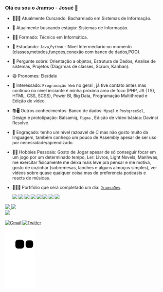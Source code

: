 ### Olá eu sou o Jramso - Josué 👋


- 👨‍🎓📘 Atualmente Cursando: Bacharelado em Sistemas de Informação.
- 🔭 Atualmente buscando estágio: Sistemas de Informação.
- 👨‍🎓 Formado: Técnico em Informática.
- 🌱 Estudando: `Java`,`Python` - Nível Intermediario no momento (classes,metodos,funçoes,conexão com banco de dados,POO).
- 💬 Pergunte sobre: Orientação a objetos, Estrutura de Dados, Analise de sistemas, Projetos (Diagrmas de classes, Scrum, Kanban).
- 😄 Pronomes: Ele/dele
- 👀 Interessado: `Programação Web` no geral , já tive contato antes mas continuo no nível iniciante é minha próxima area de foco (PHP, JS (TS), HTML, CSS, SCSS),
      Power BI, Big Data, Programação Multithread e Edição de vídeo.
- 📚🖥 Outros conhecimentos: Banco de dados: `Mysql` e `PostgreeSql`, Design e prototipação: Balsamiq, `Figma` , Edição de vídeo básica: Davinci Resolve.
- 💫 Engraçado: tenho um nível razoavel de C mas não gosto muito da linguagem, também conheço um pouco de Assembly apesar de ser uso por necessidade/aprendizado.
- 👨🏽 Hobbies Pessoais: Gosto de Jogar apesar de só conseguir focar em um jogo por um determinado tempo, Ler: Livros, Light Novels, Manhwas, me exercitar fisicamente me deixa mais leve pra pensar e me motiva, gosto de cozinhar (sobremesas, lanches e alguns almoços simples), ver vídeos sobre quase qualquer coisa mas de preferencia podcasts e reacts de músicas.
- 👨🏽‍💻 Portifólio que será completado um dia: <a href="https://jramso.github.io">`JramsoDev`</a>.

  <div id="icones">
      <img id="icon-dev" style="width: 40px"src="https://cdn.jsdelivr.net/gh/devicons/devicon/icons/python/python-original.svg" />
      <img id="icon-dev" style="width: 40px"src="https://cdn.jsdelivr.net/gh/devicons/devicon/icons/java/java-original-wordmark.svg" />
      <img id="icon-dev" style="width: 40px"src="https://cdn.jsdelivr.net/gh/devicons/devicon/icons/mysql/mysql-original-wordmark.svg" />
      <img id="icon-dev" style="width: 40px"src="https://cdn.jsdelivr.net/gh/devicons/devicon/icons/postgresql/postgresql-original-wordmark.svg" />
      <img id="icon-dev" style="width: 40px"src="https://cdn.jsdelivr.net/gh/devicons/devicon/icons/php/php-original.svg" />
      <img id="icon-dev" style="width: 40px"src="https://cdn.jsdelivr.net/gh/devicons/devicon/icons/javascript/javascript-original.svg" />    
      <img id="icon-dev" style="width: 40px"src="https://cdn.jsdelivr.net/gh/devicons/devicon/icons/figma/figma-original.svg" />
      <img id="icon-dev" style="width: 40px"src="https://cdn.jsdelivr.net/gh/devicons/devicon/icons/c/c-original.svg" />         
  </div>

<div>
  <a href="">
  <img height="170px" src="https://github-readme-stats.vercel.app/api?username=jramso&show_icons=true&theme=radical&include_all_commits=true&count_private=true"/>
  <img height="170px" src="https://github-readme-stats.vercel.app/api/top-langs/?username=jramso&layout=compact&langs_count=16&theme=tokyonight"/>
</div>
<div style="width:100%;">
    <div style="width:25%;"></div>
    <img height="160em" src="https://github-readme-streak-stats.herokuapp.com/?user=jramso&theme=blue-green&background=001100&ring=23DB8B&fire=21FF00&stroke=FFFFFF&currStreakNum=FFFFFF&currStreakLabel=FFFFFF&sideNums=FFFFFF&sideLabels=FFFFFF"  />
</div>


[![Gmail](https://img.shields.io/badge/Gmail-D14836?style=for-the-badge&logo=gmail&logoColor=white)](mailto:contato.josue.rsou@gmail.com?Subject:Contatoviagithub&body=)
[![Twitter](https://img.shields.io/badge/Twitter-1DA1F2?style=for-the-badge&logo=twitter&logoColor=white)](https://twitter.com/JosueRSou)
  
 ![snake gif](https://github.com/jramso/jramso/blob/output/github-contribution-grid-snake.svg)
